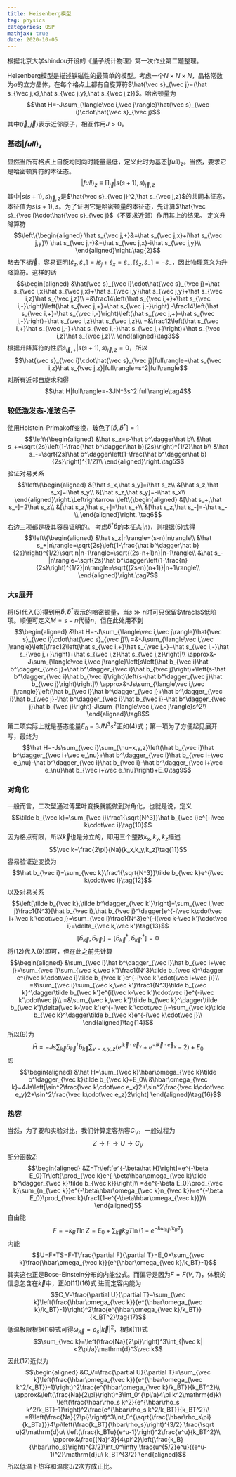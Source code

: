 ```yaml
---
title: Heisenberg模型
tag: physics
categories: QSP
mathjax: true
date: 2020-10-05
---
```


根据北京大学shindou开设的《量子统计物理》第一次作业第二题整理。

Heisenberg模型是描述铁磁性的最简单的模型。考虑一个$N\times N\times N$，晶格常数为$a$的立方晶体，在每个格点上都有自旋算符$\hat{\vec s}_{\vec j}=(\hat s_{\vec j,x},\hat s_{\vec j,y},\hat s_{\vec j,z})$。哈密顿量为
$$\hat H=-J\sum_{\langle\vec i,\vec j\rangle}\hat{\vec s}_{\vec i}\cdot\hat{\vec s}_{\vec j}$$
其中$\langle\vec i,\vec j\rangle$表示近邻原子，相互作用$J>0$。
<!--more-->
### 基态$|full\rangle_z$
显然当所有格点上自旋均同向时能量最低，定义此时为基态$|full\rangle_z$。当然，要求它是哈密顿算符的本征态。
$$|full\rangle_z\equiv\prod_{\vec j}|s(s+1),s\rangle_{\vec j,z}\tag{1}$$
其中$|s(s+1),s\rangle_{\vec j,z}$是$\hat{\vec s}_{\vec j}^2,\hat s_{\vec j,z}$的共同本征态，本征值为$s(s+1),s$。为了证明它是哈密顿量的本征态，先计算$\hat{\vec s}_{\vec i}\cdot\hat{\vec s}_{\vec j}$（不要求近邻）作用其上的结果。
定义升降算符
$$\left\{\begin{aligned}
\hat s_{\vec j,+}&=\hat s_{\vec j,x}+i\hat s_{\vec j,y}\\
\hat s_{\vec j,-}&=\hat s_{\vec j,x}-i\hat s_{\vec j,y}\\
\end{aligned}\right.\tag{2}$$
略去下标$\vec j$，容易证明$[\hat s_z,\hat s_+]=i\hat s_j+\hat s_x=\hat s_+,[\hat s_z,\hat s_-]=-\hat s_-$，因此物理意义为升降算符。这样的话
$$\begin{aligned}
&\hat{\vec s}_{\vec i}\cdot\hat{\vec s}_{\vec j}=\hat s_{\vec i,x}\hat s_{\vec j,x}+\hat s_{\vec i,y}\hat s_{\vec j,y}+\hat s_{\vec i,z}\hat s_{\vec j,z}\\
=&\frac14\left(\hat s_{\vec i,+}+\hat s_{\vec i,-}\right)\left(\hat s_{\vec j,+}+\hat s_{\vec j,-}\right)
-\frac14\left(\hat s_{\vec i,+}-\hat s_{\vec i,-}\right)\left(\hat s_{\vec j,+}-\hat s_{\vec j,-}\right)+\hat s_{\vec i,z}\hat s_{\vec j,z}\\
=&\frac12\left(\hat s_{\vec i,+}\hat s_{\vec j,-}+\hat s_{\vec i,-}\hat s_{\vec j,+}\right)+\hat s_{\vec i,z}\hat s_{\vec j,z}\\
\end{aligned}\tag3$$
根据升降算符的性质$\hat s_{\vec i,+}|s(s+1),s\rangle_{\vec i,z}=0$，所以
$$\hat{\vec s}_{\vec i}\cdot\hat{\vec s}_{\vec j}|full\rangle=\hat s_{\vec i,z}\hat s_{\vec j,z}|full\rangle=s^2|full\rangle$$
对所有近邻自旋求和得
$$\hat H|full\rangle=-3JN^3s^2|full\rangle\tag4$$
### 较低激发态-准玻色子
使用Holstein-Primakoff变换，玻色子$[\hat b,\hat b^\dagger]=1$
$$\left\{\begin{aligned}
&\hat s_z=s-\hat b^\dagger\hat b\\
&\hat s_+=\sqrt{2s}\left(1-\frac{\hat b^\dagger\hat b}{2s}\right)^{1/2}\hat b\\
&\hat s_-=\sqrt{2s}\hat b^\dagger\left(1-\frac{\hat b^\dagger\hat b}{2s}\right)^{1/2}\\
\end{aligned}\right.\tag5$$
验证对易关系
$$\left\{\begin{aligned}
&[\hat s_x,\hat s_y]=i\hat s_z\\
&[\hat s_z,\hat s_x]=i\hat s_y\\
&[\hat s_z,\hat s_y]=-i\hat s_x\\
\end{aligned}\right.\Leftrightarrow
\left\{\begin{aligned}
&[\hat s_+,\hat s_-]=2\hat s_z\\
&[\hat s_z,\hat s_+]=\hat s_+\\
&[\hat s_z,\hat s_-]=-\hat s_-\\
\end{aligned}\right.
\tag6$$
右边三项都是极其容易证明的。
考虑$\hat b^\dagger\hat b$的本征态$|n\rangle$，则根据(5)式得
$$\left\{\begin{aligned}
&\hat s_z|n\rangle=(s-n)|n\rangle\\
&\hat s_+|n\rangle=\sqrt{2s}\left(1-\frac{\hat b^\dagger\hat b}{2s}\right)^{1/2}\sqrt n|n-1\rangle=\sqrt{(2s-n+1)n}|n-1\rangle\\
&\hat s_-|n\rangle=\sqrt{2s}\hat b^\dagger\left(1-\frac{n}{2s}\right)^{1/2}|n\rangle=\sqrt{(2s-n)(n+1)}|n+1\rangle\\
\end{aligned}\right.\tag7$$
### 大s展开
将(5)代入(3)得到用$\hat b,\hat b^\dagger$表示的哈密顿量，当$s\gg n$时可只保留$\frac1s$低阶项。顺便可定义$M=s-n$代替$n$，但在此处用不到
$$\begin{aligned}
&\hat H=-J\sum_{\langle\vec i,\vec j\rangle}\hat{\vec s}_{\vec i}\cdot\hat{\vec s}_{\vec j}\\
=&-J\sum_{\langle\vec i,\vec j\rangle}\left[\frac12\left(\hat s_{\vec i,+}\hat s_{\vec j,-}+\hat s_{\vec i,-}\hat s_{\vec j,+}\right)+\hat s_{\vec i,z}\hat s_{\vec j,z}\right]\\
\approx&-J\sum_{\langle\vec i,\vec j\rangle}\left[s\left(\hat b_{\vec i}\hat b^\dagger_{\vec j}+\hat b^\dagger_{\vec i}\hat b_{\vec j}\right)+\left(s-\hat b^\dagger_{\vec i}\hat b_{\vec i}\right)\left(s-\hat b^\dagger_{\vec j}\hat b_{\vec j}\right)\right]\\
\approx&-Js\sum_{\langle\vec i,\vec j\rangle}\left(\hat b_{\vec i}\hat b^\dagger_{\vec j}+\hat b^\dagger_{\vec i}\hat b_{\vec j}-\hat b^\dagger_{\vec i}\hat b_{\vec i}-\hat b^\dagger_{\vec j}\hat b_{\vec j}\right)-J\sum_{\langle\vec i,\vec j\rangle}s^2\\
\end{aligned}\tag8$$
第二项实际上就是基态能量$E_0-3JN^3s^2$正如(4)式；第一项为了方便起见展开写，最终为
$$\hat H=-Js\sum_{\vec i}\sum_{\nu=x,y,z}\left(\hat b_{\vec i}\hat b^\dagger_{\vec i+\vec e_\nu}+\hat b^\dagger_{\vec i}\hat b_{\vec i+\vec e_\nu}-\hat b^\dagger_{\vec i}\hat b_{\vec i}-\hat b^\dagger_{\vec i+\vec e_\nu}\hat b_{\vec i+\vec e_\nu}\right)+E_0\tag9$$
### 对角化
一般而言，二次型通过傅里叶变换就能做到对角化，也就是说，定义
$$\tilde b_{\vec k}=\sum_{\vec i}\frac1{\sqrt{N^3}}\hat b_{\vec i}e^{-i\vec k\cdot\vec i}\tag{10}$$
因为格点有限，所以$\vec k$也是分立的，即用三个整数$k_x,k_y,k_z$描述
$$\vec k=\frac{2\pi}{Na}(k_x,k_y,k_z)\tag{11}$$
容易验证逆变换为
$$\hat b_{\vec i}=\sum_{\vec k}\frac1{\sqrt{N^3}}\tilde b_{\vec k}e^{i\vec k\cdot\vec i}\tag{12}$$
以及对易关系
$$\left[\tilde b_{\vec k},\tilde b^\dagger_{\vec k'}\right]=\sum_{\vec i,\vec j}\frac1{N^3}[\hat b_{\vec i},\hat b_{\vec j}^\dagger]e^{-i\vec k\cdot\vec i+i\vec k'\cdot\vec j}=\sum_{\vec i}\frac1{N^3}e^{-i(\vec k-\vec k')\cdot\vec i}=\delta_{\vec k,\vec k'}\tag{13}$$
$$\left[\tilde b_{\vec k},\tilde b_{\vec k'}\right]=\left[\tilde b^\dagger_{\vec k},\tilde b^\dagger_{\vec k'}\right]=0$$
将(12)代入(9)即可，但在此之前先计算
$$\begin{aligned}
&\sum_{\vec i}\hat b^\dagger_{\vec i}\hat b_{\vec i+\vec j}=\sum_{\vec i}\sum_{\vec k,\vec k'}\frac1{N^3}\tilde b_{\vec k}^\dagger e^{i\vec k\cdot\vec i}\tilde b_{\vec k'}e^{-i\vec k'\cdot(\vec i+\vec j)}\\
=&\sum_{\vec i}\sum_{\vec k,\vec k'}\frac1{N^3}\tilde b_{\vec k}^\dagger\tilde b_{\vec k'}e^{i(\vec k-\vec k')\cdot\vec i}e^{-i\vec k'\cdot\vec j}\\
=&\sum_{\vec k,\vec k'}\tilde b_{\vec k}^\dagger\tilde b_{\vec k'}\delta(\vec k-\vec k')e^{-i\vec k'\cdot\vec j}=\sum_{\vec k}\tilde b_{\vec k}^\dagger\tilde b_{\vec k}e^{-i\vec k\cdot\vec j}\\
\end{aligned}\tag{14}$$
所以(9)为
$$\hat H=-Js\sum_{\vec k}\tilde b^\dagger_{\vec k}\tilde b_{\vec k}\sum_{\nu=x,y,z}\left(e^{i\vec k\cdot\vec e_\nu}+e^{-i\vec k\cdot\vec e_\nu}-2\right)+E_0\tag{15}$$
即
$$\begin{aligned}
&\hat H=\sum_{\vec k}\hbar\omega_{\vec k}\tilde b^\dagger_{\vec k}\tilde b_{\vec k}+E_0\\
&\hbar\omega_{\vec k}=4Js\left[\sin^2\frac{\vec k\cdot\vec e_x}2+\sin^2\frac{\vec k\cdot\vec e_y}2+\sin^2\frac{\vec k\cdot\vec e_z}2\right]
\end{aligned}\tag{16}$$
### 热容
当然，为了要和实验对比，我们计算定容热容$C_V$，一般过程为
$$Z\rightarrow F\rightarrow U\rightarrow C_V$$
配分函数$Z$:
$$\begin{aligned}
&Z=Tr\left[e^{-\beta\hat H}\right]=e^{-\beta E_0}Tr\left[\prod_{\vec k}e^{-\beta\hbar\omega_{\vec k}\tilde b^\dagger_{\vec k}\tilde b_{\vec k}}\right]\\
=&e^{-\beta E_0}\prod_{\vec k}\sum_{n_{\vec k}}e^{-\beta\hbar\omega_{\vec k}n_{\vec k}}=e^{-\beta E_0}\prod_{\vec k}\frac1{1-e^{-\beta\hbar\omega_{\vec k}}}\\
\end{aligned}$$
自由能
$$F=-k_BT\ln Z=E_0+\sum_{\vec k}k_BT\ln\left(1-e^{-\hbar\omega_{\vec k}/k_BT}\right)$$
内能
$$U=F+TS=F-T\frac{\partial F}{\partial T}=E_0+\sum_{\vec k}\frac{\hbar\omega_{\vec k}}{e^{\hbar\omega_{\vec k}/k_BT}-1}$$
其实这也正是Bose-Einstein分布的内能公式。而偏导是因为$F=F(V,T)$，体积的信息包含在$\vec k$中，正如(11)(16)式
进而定容内能为
$$C_V=\frac{\partial U}{\partial T}=\sum_{\vec k}\left(\frac{\hbar\omega_{\vec k}}{e^{\hbar\omega_{\vec k}/k_BT}-1}\right)^2\frac{e^{\hbar\omega_{\vec k}/k_BT}}{k_BT^2}\tag{17}$$
低温极限根据(16)式可得$\omega_{\vec k}=\rho_s|\vec k|^2$，根据(11)式
$$\sum_{\vec k}=\left(\frac{Na}{2\pi}\right)^3\int_{|\vec k|<2\pi/a}\mathrm{d}^3\vec k$$
因此(17)近似为
$$\begin{aligned}
&C_V=\frac{\partial U}{\partial T}=\sum_{\vec k}\left(\frac{\hbar\omega_{\vec k}}{e^{\hbar\omega_{\vec k^2/k_BT}}-1}\right)^2\frac{e^{\hbar\omega_{\vec k}/k_BT}}{k_BT^2}\\
\approx&\left(\frac{Na}{2\pi}\right)^3\int_0^{\pi/a}4\pi k^2\mathrm{d}k\ \left(\frac{\hbar\rho_s k^2}{e^{\hbar\rho_s k^2/k_BT}-1}\right)^2\frac{e^{\hbar\rho_s k^2/k_BT}}{k_BT^2}\\
=&\left(\frac{Na}{2\pi}\right)^3\int_0^{\sqrt{\frac{\hbar\rho_s\pi} {k_BTa}}}4\pi\left(\frac{k_BT}{\hbar\rho_s}\right)^{3/2} \frac{\sqrt u}2\mathrm{d}u\ \left(\frac{k_BTu}{e^u-1}\right)^2\frac{e^u}{k_BT^2}\\
\approx&\frac{(Na)^3}{4\pi^2}\left(\frac{k_B}{\hbar\rho_s}\right)^{3/2}\int_0^\infty \frac{u^{5/2}e^u}{(e^u-1)^2}\mathrm{d}u\ k_BT^{3/2}
\end{aligned}$$
所以低温下热容和温度$3/2$次方成正比。